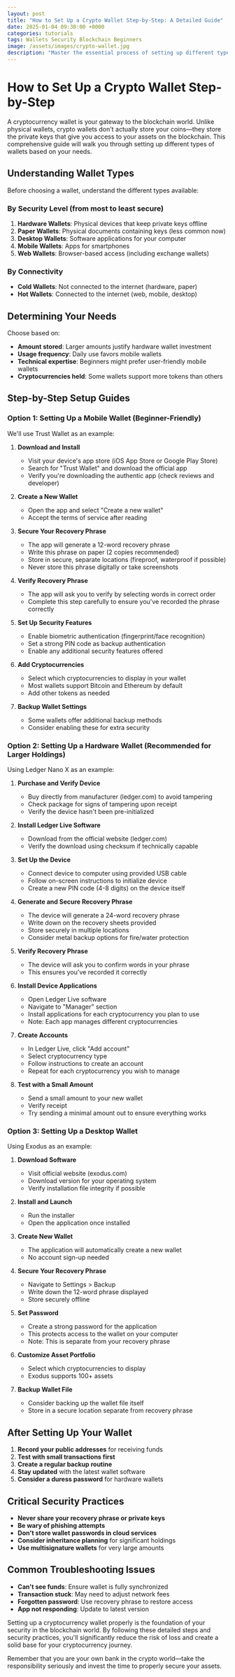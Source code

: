 ```yaml
---
layout: post
title: "How to Set Up a Crypto Wallet Step-by-Step: A Detailed Guide"
date: 2025-01-04 09:30:00 +0000
categories: tutorials
tags: Wallets Security Blockchain Beginners
image: /assets/images/crypto-wallet.jpg
description: "Master the essential process of setting up different types of cryptocurrency wallets with this comprehensive step-by-step guide for beginners and experienced users alike."
---
```


# How to Set Up a Crypto Wallet Step-by-Step

A cryptocurrency wallet is your gateway to the blockchain world. Unlike physical wallets, crypto wallets don't actually store your coins—they store the private keys that give you access to your assets on the blockchain. This comprehensive guide will walk you through setting up different types of wallets based on your needs.

## Understanding Wallet Types

Before choosing a wallet, understand the different types available:

### By Security Level (from most to least secure)

1. **Hardware Wallets**: Physical devices that keep private keys offline
2. **Paper Wallets**: Physical documents containing keys (less common now)
3. **Desktop Wallets**: Software applications for your computer
4. **Mobile Wallets**: Apps for smartphones
5. **Web Wallets**: Browser-based access (including exchange wallets)

### By Connectivity

- **Cold Wallets**: Not connected to the internet (hardware, paper)
- **Hot Wallets**: Connected to the internet (web, mobile, desktop)

## Determining Your Needs

Choose based on:

- **Amount stored**: Larger amounts justify hardware wallet investment
- **Usage frequency**: Daily use favors mobile wallets
- **Technical expertise**: Beginners might prefer user-friendly mobile wallets
- **Cryptocurrencies held**: Some wallets support more tokens than others

## Step-by-Step Setup Guides

### Option 1: Setting Up a Mobile Wallet (Beginner-Friendly)

We'll use Trust Wallet as an example:

1. **Download and Install**
   - Visit your device's app store (iOS App Store or Google Play Store)
   - Search for "Trust Wallet" and download the official app
   - Verify you're downloading the authentic app (check reviews and developer)

2. **Create a New Wallet**
   - Open the app and select "Create a new wallet"
   - Accept the terms of service after reading

3. **Secure Your Recovery Phrase**
   - The app will generate a 12-word recovery phrase
   - Write this phrase on paper (2 copies recommended)
   - Store in secure, separate locations (fireproof, waterproof if possible)
   - Never store this phrase digitally or take screenshots

4. **Verify Recovery Phrase**
   - The app will ask you to verify by selecting words in correct order
   - Complete this step carefully to ensure you've recorded the phrase correctly

5. **Set Up Security Features**
   - Enable biometric authentication (fingerprint/face recognition)
   - Set a strong PIN code as backup authentication
   - Enable any additional security features offered

6. **Add Cryptocurrencies**
   - Select which cryptocurrencies to display in your wallet
   - Most wallets support Bitcoin and Ethereum by default
   - Add other tokens as needed

7. **Backup Wallet Settings**
   - Some wallets offer additional backup methods
   - Consider enabling these for extra security

### Option 2: Setting Up a Hardware Wallet (Recommended for Larger Holdings)

Using Ledger Nano X as an example:

1. **Purchase and Verify Device**
   - Buy directly from manufacturer (ledger.com) to avoid tampering
   - Check package for signs of tampering upon receipt
   - Verify the device hasn't been pre-initialized

2. **Install Ledger Live Software**
   - Download from the official website (ledger.com)
   - Verify the download using checksum if technically capable

3. **Set Up the Device**
   - Connect device to computer using provided USB cable
   - Follow on-screen instructions to initialize device
   - Create a new PIN code (4-8 digits) on the device itself

4. **Generate and Secure Recovery Phrase**
   - The device will generate a 24-word recovery phrase
   - Write down on the recovery sheets provided
   - Store securely in multiple locations
   - Consider metal backup options for fire/water protection

5. **Verify Recovery Phrase**
   - The device will ask you to confirm words in your phrase
   - This ensures you've recorded it correctly

6. **Install Device Applications**
   - Open Ledger Live software
   - Navigate to "Manager" section
   - Install applications for each cryptocurrency you plan to use
   - Note: Each app manages different cryptocurrencies

7. **Create Accounts**
   - In Ledger Live, click "Add account"
   - Select cryptocurrency type
   - Follow instructions to create an account
   - Repeat for each cryptocurrency you wish to manage

8. **Test with a Small Amount**
   - Send a small amount to your new wallet
   - Verify receipt
   - Try sending a minimal amount out to ensure everything works

### Option 3: Setting Up a Desktop Wallet

Using Exodus as an example:

1. **Download Software**
   - Visit official website (exodus.com)
   - Download version for your operating system
   - Verify installation file integrity if possible

2. **Install and Launch**
   - Run the installer
   - Open the application once installed

3. **Create New Wallet**
   - The application will automatically create a new wallet
   - No account sign-up needed

4. **Secure Your Recovery Phrase**
   - Navigate to Settings > Backup
   - Write down the 12-word phrase displayed
   - Store securely offline

5. **Set Password**
   - Create a strong password for the application
   - This protects access to the wallet on your computer
   - Note: This is separate from your recovery phrase

6. **Customize Asset Portfolio**
   - Select which cryptocurrencies to display
   - Exodus supports 100+ assets

7. **Backup Wallet File**
   - Consider backing up the wallet file itself
   - Store in a secure location separate from recovery phrase

## After Setting Up Your Wallet

1. **Record your public addresses** for receiving funds
2. **Test with small transactions first**
3. **Create a regular backup routine**
4. **Stay updated** with the latest wallet software
5. **Consider a duress password** for hardware wallets

## Critical Security Practices

- **Never share your recovery phrase or private keys**
- **Be wary of phishing attempts**
- **Don't store wallet passwords in cloud services**
- **Consider inheritance planning** for significant holdings
- **Use multisignature wallets** for very large amounts

## Common Troubleshooting Issues

- **Can't see funds**: Ensure wallet is fully synchronized
- **Transaction stuck**: May need to adjust network fees
- **Forgotten password**: Use recovery phrase to restore access
- **App not responding**: Update to latest version

Setting up a cryptocurrency wallet properly is the foundation of your security in the blockchain world. By following these detailed steps and security practices, you'll significantly reduce the risk of loss and create a solid base for your cryptocurrency journey.

Remember that you are your own bank in the crypto world—take the responsibility seriously and invest the time to properly secure your assets.